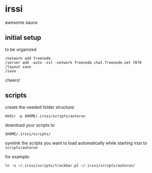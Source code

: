# irssi
awesome sauce

## initial setup
to be organized

```
/network add freenode
/server add -auto -ssl -network freenode chat.freenode.net 7070
/layout save
/save
```

cheers!

## scripts
create the needed folder structure:

```
mkdir -p $HOME/.irssi/scripts/autorun
```

download your scripts to

```
$HOME/.irssi/scripts/
```

symlink the scripts you want to load automatically while starting irssi to `scripts/autorun`

for example:

```
ln -s ~/.irssi/scripts/trackbar.pl ~/.irssi/scripts/autorun/
```